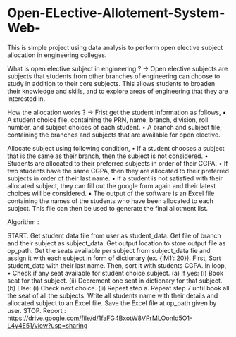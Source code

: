 # Open-ELective-Allotement-System-Web-
This is simple project using data analysis to perform open elective subject allocation in engineering colleges.

What is open elective subject in engineering ? -> Open elective subjects are subjects that students from other branches of engineering can choose to study in addition to their core subjects. This allows students to broaden their knowledge and skills, and to explore areas of engineering that they are interested in.

How the allocation works ? -> Frist get the student information as follows, • A student choice file, containing the PRN, name, branch, division, roll number, and subject choices of each student. • A branch and subject file, containing the branches and subjects that are available for open elective.

Allocate subject using following condition, • If a student chooses a subject that is the same as their branch, then the subject is not considered. • Students are allocated to their preferred subjects in order of their CGPA. • If two students have the same CGPA, then they are allocated to their preferred subjects in order of their last name. • If a student is not satisfied with their allocated subject, they can fill out the google form again and their latest choices will be considered. • The output of the software is an Excel file containing the names of the students who have been allocated to each subject. This file can then be used to generate the final allotment list.

Algorithm :

START.
Get student data file from user as student_data.
Get file of branch and their subject as subject_data.
Get output location to store output file as op_path.
Get the seats available per subject from subject_data fie and assign it with each subject in form of dictionary (ex. {‘M1’: 20}).
First, Sort student_data with their last name. Then, sort it with students CGPA.
In loop, • Check if any seat available for student choice subject. (a) If yes: (i) Book seat for that subject. (ii) Decrement one seat in dictionary for that subject. (b) Else: (i) Check next choice. (ii) Repeat step a.
Repeat step 7 until book all the seat of all the subjects.
Write all students name with their details and allocated subject to an Excel file.
Save the Excel file at op_path given by user.
STOP.
Report : https://drive.google.com/file/d/1faFG4BxotW8VPrMLOonId5O1-L4y4E51/view?usp=sharing
